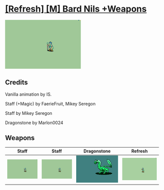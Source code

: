 # [\[Refresh\] \[M\] Bard Nils +Weapons](./)

<img src="./7.%20Staff/Staff_000.png" alt="[Refresh] [M] Bard Nils +Weapons standing" />

## Credits

Vanilla animation by IS.

Staff (+Magic) by FaerieFruit, Mikey Seregon

Staff by Mikey Seregon

Dragonstone by Marlon0024

## Weapons


|Staff |Staff |Dragonstone |Refresh |
|  :---: | :---: | :---: | :---: |
| <img alt="Staff animation" src="./7.%20Staff/Staff.gif" /> | <img alt="Staff animation" src="./7.%20Staff%20(+Magic)/Staff.gif" /> | <img alt="Dragonstone animation" src="./8.%20Dragonstone/Dragonstone.gif" /> | <img alt="Refresh animation" src="./8.%20Refresh/Refresh.gif" /> |
